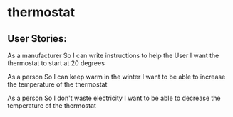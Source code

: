 # thermostat


## User Stories:

As a manufacturer
So I can write instructions to help the User
I want the thermostat to start at 20 degrees

As a person
So I can keep warm in the winter
I want to be able to increase the temperature of the thermostat

As a person
So I don't waste electricity
I want to be able to decrease the temperature of the thermostat
